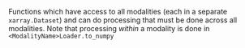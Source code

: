 Functions which have access to all modalities (each in a separate `xarray.Dataset`)
and can do processing that must be done across all modalities.
Note that processing _within_ a modality is done in `<ModalityName>Loader.to_numpy`
